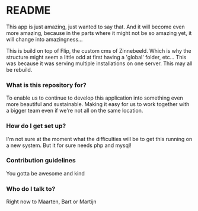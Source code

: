 # README #

This app is just amazing, just wanted to say that. And it will become even more amazing, because in the parts where it might not be so amazing yet, it will change into amazingness...

This is build on top of Flip, the custom cms of Zinnebeeld. Which is why the structure might seem a little odd at first having a 'global' folder, etc... This was because it was serving multiple installations on one server. This may all be rebuild.

### What is this repository for? ###

To enable us to continue to develop this application into something even more beautiful and sustainable. Making it easy for us to work together with a bigger team even if we're not all on the same location.

### How do I get set up? ###

I'm not sure at the moment what the difficulties will be to get this running on a new system. But it for sure needs php and mysql!

### Contribution guidelines ###

You gotta be awesome and kind

### Who do I talk to? ###

Right now to Maarten, Bart or Martijn